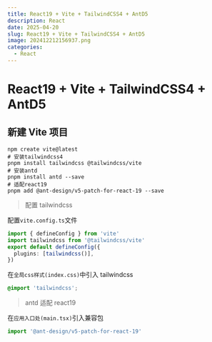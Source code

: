 ```yaml
---
title: React19 + Vite + TailwindCSS4 + AntD5
description: React
date: 2025-04-20
slug: React19 + Vite + TailwindCSS4 + AntD5
image: 202412212156937.png
categories:
  - React
---
```


# React19 + Vite + TailwindCSS4 + AntD5

## 新建 Vite 项目

```shell
npm create vite@latest
# 安装tailwindcss4
pnpm install tailwindcss @tailwindcss/vite
# 安装antd
pnpm install antd --save
# 适配react19
pnpm add @ant-design/v5-patch-for-react-19 --save
```

> 配置 tailwindcss

配置`vite.config.ts`文件

```ts
import { defineConfig } from 'vite'
import tailwindcss from '@tailwindcss/vite'
export default defineConfig({
  plugins: [tailwindcss()],
})
```

在`全局css样式(index.css)`中引入 tailwindcss

```css
@import 'tailwindcss';
```

> antd 适配 react19

在`应用入口处(main.tsx)`引入兼容包

```ts
import '@ant-design/v5-patch-for-react-19'
```
